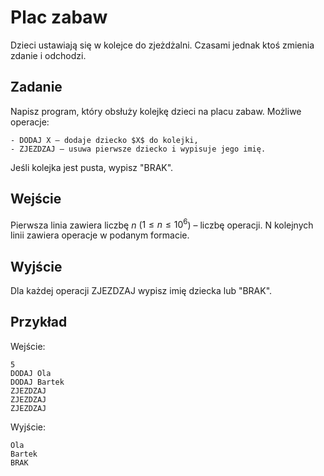 # Plac zabaw
Dzieci ustawiają się w kolejce do zjeżdżalni. Czasami jednak ktoś zmienia zdanie i odchodzi.

## Zadanie
Napisz program, który obsłuży kolejkę dzieci na placu zabaw. Możliwe operacje:

    - DODAJ X – dodaje dziecko $X$ do kolejki,
    - ZJEZDZAJ – usuwa pierwsze dziecko i wypisuje jego imię.

Jeśli kolejka jest pusta, wypisz "BRAK".

## Wejście
Pierwsza linia zawiera liczbę $n$ ($1 \leq n \leq 10^6$) – liczbę operacji.
N kolejnych linii zawiera operacje w podanym formacie.

## Wyjście
Dla każdej operacji ZJEZDZAJ wypisz imię dziecka lub "BRAK".

## Przykład
Wejście:
```
5
DODAJ Ola
DODAJ Bartek
ZJEZDZAJ
ZJEZDZAJ
ZJEZDZAJ
```

Wyjście:
```
Ola
Bartek
BRAK
```
